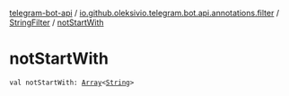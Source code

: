 [telegram-bot-api](../../index.md) / [io.github.oleksivio.telegram.bot.api.annotations.filter](../index.md) / [StringFilter](index.md) / [notStartWith](./not-start-with.md)

# notStartWith

`val notStartWith: `[`Array`](https://kotlinlang.org/api/latest/jvm/stdlib/kotlin/-array/index.html)`<`[`String`](https://kotlinlang.org/api/latest/jvm/stdlib/kotlin/-string/index.html)`>`